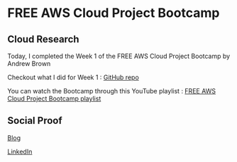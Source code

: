 # FREE AWS Cloud Project Bootcamp

## Cloud Research

Today, I completed the Week 1 of the FREE AWS Cloud Project Bootcamp by Andrew Brown

Checkout what I did for Week 1 : [GitHub repo](https://github.com/aaditunni/aws-bootcamp-cruddur-2023/blob/main/journal/week1/week1.md)

You can watch the Bootcamp through this YouTube playlist : [FREE AWS Cloud Project Bootcamp playlist](https://youtube.com/playlist?list=PLBfufR7vyJJ7k25byhRXJldB5AiwgNnWv)


## Social Proof

[Blog](https://dev.to/aaditunni/free-aws-cloud-project-bootcamp-2j16)

[LinkedIn](https://www.linkedin.com/posts/aaditunni_100daysofcloud-aws-cloud-activity-7035247895805083648-hYaF?utm_source=share&utm_medium=member_desktop)

